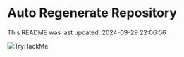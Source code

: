 # Auto Regenerate Repository

This README was last updated: 2024-09-29 22:06:56

 ![TryHackMe](https://tryhackme.com/badge/533634)